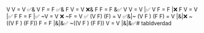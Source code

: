 V V = V ✅&
V F = F ✅&
F V = V ❌&
F F = F &✅
V V = V |✅
V F = F |❌
F V = V |✅
F F = F |✅
~V = V ❌
~F = V ✅
(V F) (F) = V ✅&|~
(V F ) (F F) = V |&|❌
~((V F ) (F F)) F = F |&|&✅
~((V F ) (F F)) V = V |&|&✅# tabldverdad
